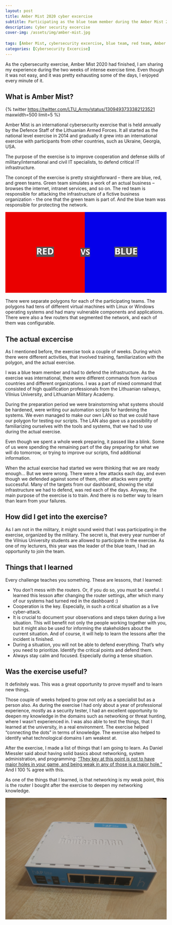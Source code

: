 ```yaml
---
layout: post
title: Amber Mist 2020 cyber excercise
subtitle: Participating as the blue team member during the Amber Mist 2020 cyber exercise
description: Cyber security excercise
cover-img: /assets/img/amber-mist.jpg

tags: [Amber Mist, cybersecurity excercise, blue team, red team, Amber Mist 2020]
categories: [Cybersecurity Excercise]
---
```

As the cybersecurity exercise, Amber Mist 2020 had finished, I am sharing my experience during the two weeks of intense exercise time. Even though it was not easy, and it was pretty exhausting some of the days, I enjoyed every minute of it.
## What is Amber Mist?

{% twitter https://twitter.com/LTU_Army/status/1309493733382123521 maxwidth=500 limit=5 %}

Amber Mist is an international cybersecurity exercise that is held annually by the Defence Staff of the Lithuanian Armed Forces. It all started as the national level exercise in 2014 and gradually it grew into an international exercise with participants from other countries, such as Ukraine, Georgia, USA.

The purpose of the exercise is to improve cooperation and defense skills of military/international and civil IT specialists, to defend critical IT infrastructure.

The concept of the exercise is pretty straightforward – there are blue, red, and green teams. Green team simulates a work of an actual business – browses the internet, intranet services, and so on. The red team is responsible for attacking the infrastructure of a fictive business organization - the one that the green team is part of. And the blue team was responsible for protecting the network.


![Red team versus blue team](/assets/img/red-vs-blue.png)

There were separate polygons for each of the participating teams. The polygons had tens of different virtual machines with Linux or Windows operating systems and had many vulnerable components and applications. There were also a few routers that segmented the network, and each of them was configurable.

## The actual excercise

As I mentioned before, the exercise took a couple of weeks. During which there were different activities, that involved training, familiarization with the polygon, and the actual exercise.

I was a blue team member and had to defend the infrastructure. As the exercise was international, there were different commands from various countries and different organizations. I was a part of mixed command that consisted of high qualification professionals from the Lithuanian railways, Vilnius University, and Lithuanian Military Academy.

During the preparation period we were brainstorming what systems should be hardened, were writing our automation scripts for hardening the systems. We even managed to make our own LAN so that we could have our polygon for testing our scripts. The LAN also gave us a possibility of familiarizing ourselves with the tools and systems, that we had to use during the actual exercise.

Even though we spent a whole week preparing, it passed like a blink. Some of us were spending the remaining part of the day preparing for what we will do tomorrow, or trying to improve our scripts, find additional information.

When the actual exercise had started we were thinking that we are ready enough… But we were wrong. There were a few attacks each day, and even though we defended against some of them, other attacks were pretty successful. Many of the targets from our dashboard, showing the vital infrastructure we had to defend, was red each of the days. Anyway, the main purpose of the exercise is to train. And there is no better way to learn than learn from your failures.

## How did I get into the exercise?

As I am not in the military, it might sound weird that I was participating in the exercise, organized by the military. The secret is, that every year number of the Vilnius University students are allowed to participate in the exercise. As one of my lecturers, this year was the leader of the blue team, I had an opportunity to join the team.

## Things that I learned
Every challenge teaches you something. These are lessons, that I learned:

* You don’t mess with the routers. Or, if you do so, you must be careful. I learned this lesson after changing the router settings, after which many of our systems had turned red in the dashboard :)
* Cooperation is the key. Especially, in such a critical situation as a live cyber-attack.
* It is crucial to document your observations and steps taken during a live situation. This will benefit not only the people working together with you, but it might also be used for informing the stakeholders about the current situation. And of course, it will help to learn the lessons after the incident is finished.
* During a situation, you will not be able to defend everything. That’s why you need to prioritize. Identify the critical points and defend them.
* Always stay calm and focused. Especially during a tense situation.

## Was the exercise useful?

It definitely was. This was a great opportunity to prove myself and to learn new things.

Those couple of weeks helped to grow not only as a specialist but as a person also. As during the exercise I had only about a year of professional experience, mostly as a security tester, I had an excellent opportunity to deepen my knowledge in the domains such as networking or threat hunting, where I wasn’t experienced in. I was also able to test the things, that I learned at the university, in a real environment. The exercise helped “connecting the dots” in terms of knowledge. The exercise also helped to identify what technological domains I am weakest at.

After the exercise, I made a list of things that I am going to  learn. As Daniel Miessler said about having solid basics about networking, system administration, and programming: [“They key at this point is not to have major holes in your game, and being weak in any of those is a major hole.”](https://danielmiessler.com/blog/build-successful-infosec-career/) And I 100 % agree with this.

As one of the things that I learned, is that networking is my weak point, this is the router I bought after the exercise to deepen my networking knowledge.

![MikroTik router that I bought](/assets/img/mikrotik.jpg)
